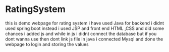 # RatingSystem

this is demo webpage for rating system i have used Java for backend i didnt used spring boot instead i used JSP and front end HTML ,CSS and did some
chances i added js and while in js i didnt connect the database but if you dont wanna use then dont link js file
in java i connected Mysql and done the webpage to login and storing the values
